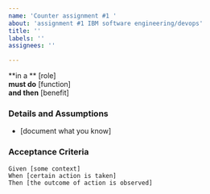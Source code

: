 ```yaml
---
name: 'Counter assignment #1 '
about: 'assignment #1 IBM software engineering/devops'
title: ''
labels: ''
assignees: ''

---
```


**in a ** [role]  
 **must do** [function]  
 **and then** [benefit]  
   
 ### Details and Assumptions
 * [document what you know]
   
 ### Acceptance Criteria  
   
 ```gherkin
 Given [some context]
 When [certain action is taken]
 Then [the outcome of action is observed]
 ```
